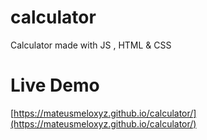 # calculator
Calculator made with JS , HTML &amp; CSS

# Live Demo
[https://mateusmeloxyz.github.io/calculator/](https://mateusmeloxyz.github.io/calculator/)
